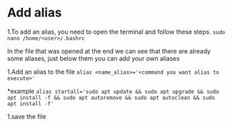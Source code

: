 # Add alias 

1.To add an alias, you need to open the terminal and follow these steps.
`sudo nano /home/<user>/.bashrc`

In the file that was opened at the end we can see that there are already some aliases, just below them you can add your own aliases

1.Add an alias to the file
`alias <name_alias>='<command you want alias to execute>'`

*example
`alias startall='sudo apt update && sudo apt upgrade && sudo apt install -f && sudo apt autoremove && sudo apt autoclean && sudo apt install -f'`

1.save the file
